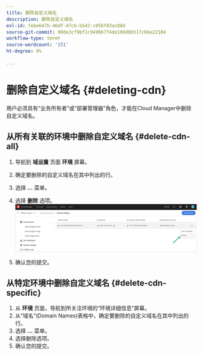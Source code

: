 ```yaml
---
title: 删除自定义域名
description: 删除自定义域名
exl-id: febe647b-46df-47cb-b542-c05bf03ac88d
source-git-commit: 90de3cf9bf1c949667f4de109d0b517c6be22184
workflow-type: tm+mt
source-wordcount: '151'
ht-degree: 9%

---
```


# 删除自定义域名 {#deleting-cdn}

用户必须具有“业务所有者”或“部署管理器”角色，才能在Cloud Manager中删除自定义域名。

## 从所有关联的环境中删除自定义域名 {#delete-cdn-all}

1. 导航到 **域设置** 页面 **环境** 屏幕。

1. 确定要删除的自定义域名在其中列出的行。

1. 选择 **...** 菜单。

1. 选择 **删除** 选项。
   ![](/help/implementing/cloud-manager/assets/cdn/cdn-delete.png)

1. 确认您的提交。


## 从特定环境中删除自定义域名 {#delete-cdn-specific}

1. 从 **环境** 页面，导航到所关注环境的“环境详细信息”屏幕。
1. 从“域名”(Domain Names)表格中，确定要删除的自定义域名在其中列出的行。
1. 选择 **...** 菜单。
1. 选择删除选项。
1. 确认您的提交。
